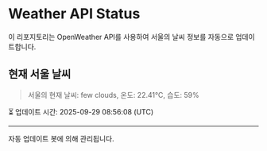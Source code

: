 
# Weather API Status

이 리포지토리는 OpenWeather API를 사용하여 서울의 날씨 정보를 자동으로 업데이트합니다.

## 현재 서울 날씨
> 서울의 현재 날씨: few clouds, 온도: 22.41°C, 습도: 59%

⏳ 업데이트 시간: 2025-09-29 08:56:08 (UTC)

---
자동 업데이트 봇에 의해 관리됩니다.
